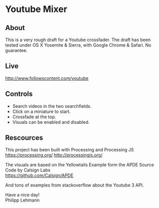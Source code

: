 # Youtube Mixer

## About
This is a very rough draft for a Youtube crossfader.
The draft has been tested under OS X Yosemite & Sierra, with Google Chrome & Safari.
No guarantee. 


## Live
http://www.followscontent.com/youtube


## Controls
- Search videos in the two searchfields.
- Click on a miniature to start.
- Crossfade at the top.
- Visuals can be enabled and disabled.


## Rescources
This project has been built with Processing and Processing JS<br>
https://processing.org/
http://processingjs.org/

The visuals are based on the Yellowtails Example form the APDE Source Code by Calsign Labs<br>
https://github.com/Calsign/APDE

And tons of examples from stackoverflow about the Youtube 3 API.


Have a nice day!<br>
Philipp Lehmann



